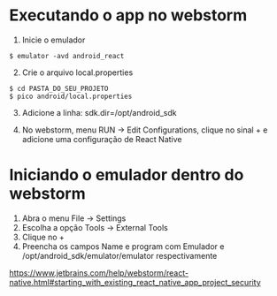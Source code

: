 # Executando o app no webstorm

1. Inicie o emulador
```console
$ emulator -avd android_react
```
2. Crie o arquivo local.properties
```console
$ cd PASTA_DO_SEU_PROJETO
$ pico android/local.properties
```
3. Adicione a linha: sdk.dir=/opt/android_sdk

4. No webstorm, menu RUN -> Edit Configurations, clique no sinal + e adicione uma configuração de React Native


# Iniciando o emulador dentro do webstorm

1. Abra o menu File -> Settings
2. Escolha a opção Tools -> External Tools
3. Clique no +
4. Preencha os campos Name e program com Emulador e /opt/android_sdk/emulator/emulator respectivamente



<https://www.jetbrains.com/help/webstorm/react-native.html#starting_with_existing_react_native_app_project_security>